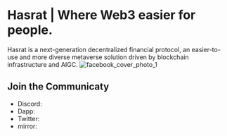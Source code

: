 # Hasrat | Where Web3 easier for people.
Hasrat is a next-generation decentralized financial protocol, an easier-to-use and more diverse metaverse solution driven by blockchain infrastructure and AIGC.
![facebook_cover_photo_1](https://user-images.githubusercontent.com/110269012/216609907-79c24da5-47dc-4a01-bca5-21fa30eb6b12.png)

## Join the Communicaty

* Discord: 
* Dapp:
* Twitter:
* mirror:

